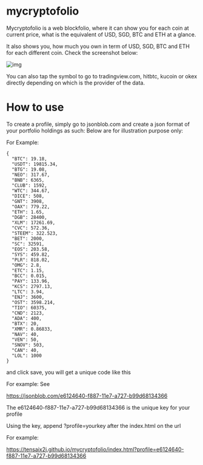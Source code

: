 # mycryptofolio
Mycryptofolio is a web blockfolio, where it can show you for each coin at current price, what is the equivalent of USD, SGD, BTC and ETH at a glance.

It also shows you, how much you own in term of USD, SGD, BTC and ETH for each different coin. Check the screenshot below:

![img](https://i.imgur.com/kweqLKi.png)

You can also tap the symbol to go to tradingview.com, hitbtc, kucoin or okex directly depending on which is the provider of the data.



# How to use 

To create a profile, simply go to jsonblob.com and create a json format of your portfolio holdings as such: Below are for illustration purpose only: 

For Example: 
```
{
  "BTC": 19.18,
  "USDT": 19815.34,
  "BTG": 19.08,
  "NEO": 317.67,
  "BNB": 6365,
  "CLUB": 1592,
  "WTC": 344.67,
  "DICE": 508,
  "GNT": 3908,
  "OAX": 779.22,
  "ETH": 1.65,
  "DGB": 28400,
  "XLM": 17261.69,
  "CVC": 572.36,
  "STEEM": 322.523,
  "BET": 2000,
  "SC": 32591,
  "EOS": 203.58,
  "SYS": 459.82,
  "PLR": 818.02,
  "OMG": 2.8,
  "ETC": 1.15,
  "BCC": 0.015,
  "PAY": 133.96,
  "KCS": 2797.13,
  "LTC": 3.94,
  "ENJ": 3600,
  "OST": 3598.214,
  "TIO": 60375,
  "CND": 2123,
  "ADA": 400,
  "BTX": 20,
  "XMR": 0.86833,
  "NAV": 40,
  "VEN": 50,
  "SNOV": 503,
  "CAN": 40,
  "LOL": 1000
}
```

and click save, you will get a unique code like this

For example: See  

https://jsonblob.com/e6124640-f887-11e7-a727-b99d68134366

The e6124640-f887-11e7-a727-b99d68134366 is the unique key for your profile

Using the key, append ?profile=yourkey after the index.html on the url
  
For example:

https://tensaix2j.github.io/mycryptofolio/index.html?profile=e6124640-f887-11e7-a727-b99d68134366

